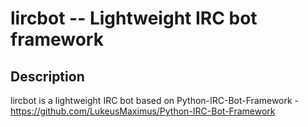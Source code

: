 lircbot -- Lightweight IRC bot framework
============================================================

Description
-----------

lircbot is a lightweight IRC bot based on Python-IRC-Bot-Framework - https://github.com/LukeusMaximus/Python-IRC-Bot-Framework
